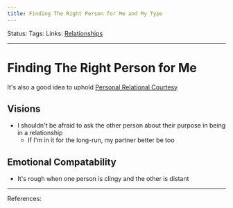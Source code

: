 ```yaml
---
title: Finding The Right Person for Me and My Type
---
```

Status:
Tags:
Links: [Relationships](out/relationships.md)
___
# Finding The Right Person for Me
It's also a good idea to uphold [Personal Relational Courtesy](out/personal-relational-courtesy.md)
## Visions
- I shouldn't be afraid to ask the other person about their purpose in being in a relationship
	- If I'm in it for the long-run, my partner better be too
## Emotional Compatability
- It's rough when one person is clingy and the other is distant
___
References: